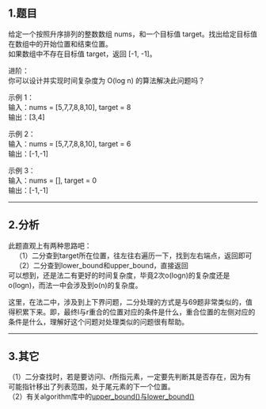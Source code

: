 ## 1.题目
给定一个按照升序排列的整数数组 nums，和一个目标值 target。找出给定目标值在数组中的开始位置和结束位置。  
如果数组中不存在目标值 target，返回 [-1, -1]。  

进阶：  
你可以设计并实现时间复杂度为 O(log n) 的算法解决此问题吗？  

示例 1：  
输入：nums = [5,7,7,8,8,10], target = 8  
输出：[3,4]  

示例 2：  
输入：nums = [5,7,7,8,8,10], target = 6  
输出：[-1,-1]  

示例 3：  
输入：nums = [], target = 0  
输出：[-1,-1]  

---

## 2.分析
此题直观上有两种思路吧：  
&emsp;（1）二分查到target所在位置，往左往右遍历一下，找到左右端点，返回即可  
&emsp;（2）二分查到lower_bound和upper_bound，直接返回  
可以想到，还是法二有更好的时间复杂度，毕竟2次o(logn)的复杂度还是o(logn)，而法一中会涉及到o(n)的复杂度。  

这里，在法二中，涉及到上下界问题，二分处理的方式是与69题非常类似的，值得积累下来。即，最终l与r重合的位置对应的条件是什么，重合位置的左侧对应的条件是什么，理解好这个问题对处理类似的问题很有帮助。  

---

## 3.其它
（1）二分查找时，若是要访问l、r所指元素，一定要先判断其是否存在，因为有可能指针移出了列表范围，处于尾元素的下一个位置。  
（2）有关algorithm库中的[upper_bound()与lower_bound()](https://blog.csdn.net/qq_40160605/article/details/80150252)